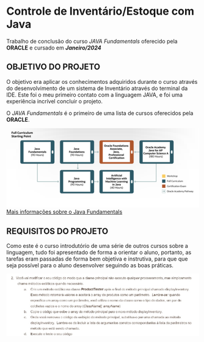 # Controle de Inventário/Estoque com Java

Trabalho de conclusão do curso *JAVA Fundamentals* oferecido pela **ORACLE** e cursado em ***Janeiro/2024***

## OBJETIVO DO PROJETO

O objetivo era aplicar os conhecimentos adquiridos durante o curso através do desenvolvimento de um sistema de Inventário através do terminal da IDE. Este foi o meu primeiro contato com a linguagem JAVA, e foi uma experiência incrível concluir o projeto. 

O *JAVA Fundamentals* é o primeiro de uma lista de cursos oferecidos pela **ORACLE**.

![Trilha de Estudos de Java](img/Oracle-Academy-Java-Learning-Pathway.png)
[Mais informações sobre o Java Fundamentals](https://academy.oracle.com/pt-br/solutions-curriculum-java.html#java1-tab)

## REQUISITOS DO PROJETO

Como este é o curso introdutório de uma série de outros cursos sobre a linguagem, tudo foi apresentado de forma a orientar o aluno, portanto, as tarefas eram passadas de forma bem objetiva e instrutiva, para que que seja possível para o aluno desenvolver seguindo as boas práticas.

![Exemplo de Instruções](img/instrucoes.jpeg)
